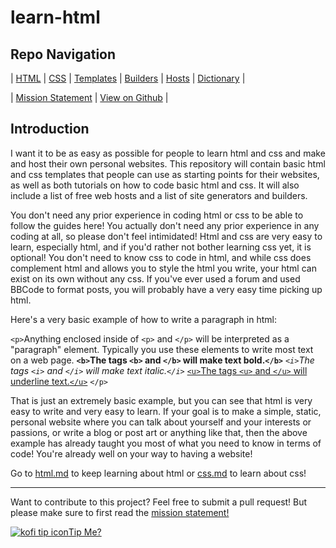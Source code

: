 # learn-html

## Repo Navigation

| [HTML](guides/html.md) | [CSS](guides/css.md) | [Templates](templates/readme.md) | [Builders](guides/builders.md) | [Hosts](guides/hosts.md) | [Dictionary](guides/vocab.md) |

| [Mission Statement](mission-statement.md) | [View on Github](https://github.com/skylestia/make-a-website) |

## Introduction

I want it to be as easy as possible for people to learn html and css and make and host their own personal websites. This repository will contain basic html and css templates that people can use as starting points for their websites, as well as both tutorials on how to code basic html and css. It will also include a list of free web hosts and a list of site generators and builders.

You don't need any prior experience in coding html or css to be able to follow the guides here! You actually don't need any prior experience in any coding at all, so please don't feel intimidated! Html and css are very easy to learn, especially html, and if you'd rather not bother learning css yet, it is optional! You don't need to know css to code in html, and while css does complement html and allows you to style the html you write, your html can exist on its own without any css. If you've ever used a forum and used BBCode to format posts, you will probably have a very easy time picking up html.

Here's a very basic example of how to write a paragraph in html:

`<p>`Anything enclosed inside of `<p>` and `</p>` will be interpreted as a "paragraph" element. Typically you use these elements to write most text on a web page. **`<b>`The tags `<b>` and `</b>` will make text bold.`</b>`** *`<i>`The tags `<i>` and `</i>` will make text italic.`</i>`* <ins>`<u>`The tags `<u>` and `</u>` will underline text.`</u>`</ins> `</p>`

That is just an extremely basic example, but you can see that html is very easy to write and very easy to learn. If your goal is to make a simple, static, personal website where you can talk about yourself and your interests or passions, or write a blog or post art or anything like that, then the above example has already taught you most of what you need to know in terms of code! You're already well on your way to having a website!

Go to [html.md](guides/html.md) to keep learning about html or [css.md](guides/css.md) to learn about css!

---

Want to contribute to this project? Feel free to submit a pull request! But please make sure to first read the [mission statement!](mission-statement.md)

<a href="https://ko-fi.com/skylestia"><img src="https://sky-assets.pages.dev/img/ico/soc/kofi.png" alt="kofi tip icon" loading="lazy">Tip Me?</a>
